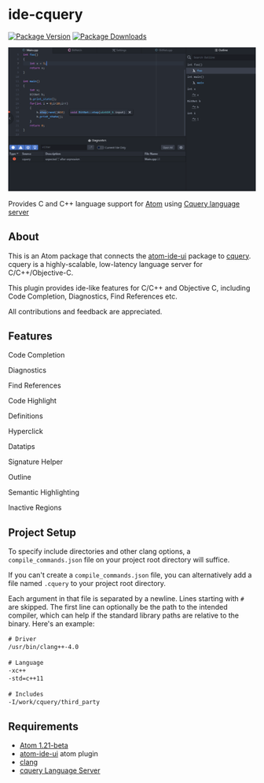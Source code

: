 # ide-cquery

[![Package Version](https://img.shields.io/apm/v/ide-cquery.svg)](https://atom.io/packages/ide-cquery)
[![Package Downloads](https://img.shields.io/apm/dm/ide-cquery.svg)](https://atom.io/packages/ide-cquery)

![Readme Pic](readme_pic.PNG)

Provides C and C++ language support for [Atom][atom] using
[Cquery language server][cquery]

## About

This is an Atom package that connects the [atom-ide-ui][atom-ide-ui] package to [cquery][cquery]. cquery is a highly-scalable, low-latency language server for C/C++/Objective-C.

This plugin provides ide-like features for C/C++ and Objective C, including Code Completion, Diagnostics, Find References etc.

All contributions and feedback are appreciated.

## Features
Code Completion

Diagnostics

Find References

Code Highlight

Definitions

Hyperclick

Datatips

Signature Helper

Outline

Semantic Highlighting

Inactive Regions

## Project Setup

To specify include directories and other clang options, a `compile_commands.json` file on your project root directory will suffice.

If you can't create a `compile_commands.json` file, you can alternatively add a file named `.cquery` to your project root directory.

Each argument in that file is separated by a newline. Lines starting with `#` are skipped. The first line can optionally be the path to the intended compiler, which can help if the standard library paths are relative to the binary. Here's an example:

```
# Driver
/usr/bin/clang++-4.0

# Language
-xc++
-std=c++11

# Includes
-I/work/cquery/third_party
```

## Requirements

+ [Atom 1.21-beta][atom]
+ [atom-ide-ui][atom-ide-ui] atom plugin
+ [clang][clang]
+ [cquery Language Server][cquery_wiki]

[atom]: http://atom.io/beta
[cquery]: https://github.com/cquery-project/cquery
[cquery_wiki]: https://github.com/cquery-project/cquery
[atom-ide-ui]: https://atom.io/packages/atom-ide-ui
[clang]: http://releases.llvm.org/download.html
